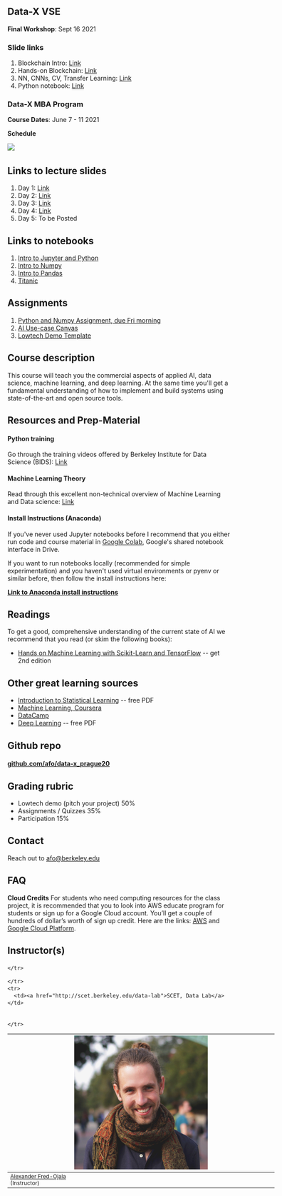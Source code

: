 ## Data-X VSE

**Final Workshop**: Sept 16 2021

### Slide links

1. Blockchain Intro: [Link](https://docs.google.com/presentation/d/18XoFGnb4M3-Bx56_NXn9J05LTqysoAyGmGhyurVOqX8/edit?usp=sharing)
2. Hands-on Blockchain: [Link](https://docs.google.com/presentation/d/1j3YSFVZhGsMS6_NdR08lyLogaZ9UCHMU4aSrfvbLaCM/edit?usp=sharing)
3. NN, CNNs, CV, Transfer Learning: [Link](https://docs.google.com/presentation/d/1UUhMseMj7XWnPcFuijCcMF3huRzfwIqkQUerWKWWkQw/edit?usp=sharing)
4. Python notebook: [Link](https://colab.research.google.com/drive/1T6VC8z1OyXnfoq_Pv6IcixwmEgZMjpYa?usp=sharing)

### Data-X MBA Program

**Course Dates**: June 7 - 11 2021

**Schedule**

![](https://alex.fo/data-x-mba-prague/assets/imgs/syllabus.png)

## Links to lecture slides

1. Day 1: [Link](https://docs.google.com/presentation/d/1PS6J-ubZkI3f3Uy1lbTlK0uZy831OAccJb46XbeMByg/edit?usp=sharing)
2. Day 2: [Link](https://docs.google.com/presentation/d/1bbRQTKF7OyRpFQL0lFQGQGq8lRC2T7yu0mpcXYIM_do/edit?usp=sharing)
3. Day 3: [Link](https://docs.google.com/presentation/d/1vFYB3jEyA9r0uECjc1NxC_YwV9ggp85X4-Fxb64mUSQ/edit?usp=sharing)
4. Day 4: [Link](https://docs.google.com/presentation/d/1bJZXJOxkLo79xW1DSBWzUG06wp0qWCqPcEIcwVr8Mv8/edit?usp=sharing)
5. Day 5: To be Posted

## Links to notebooks

1. [Intro to Jupyter and Python](https://github.com/afo/data-x_prague20/blob/master/01-intro/python-jupyter-basics_shortest.ipynb)
2. [Intro to Numpy](https://colab.research.google.com/drive/1oJI2b6t8KFtFoIjKtq3-g7R9rCeFIYot?usp=sharing)
3. [Intro to Pandas](https://colab.research.google.com/drive/1b1ad0-3c-oKy0hKwYGOh-M556GbBKSA6?usp=sharing)
4. [Titanic](https://colab.research.google.com/drive/1YKHJMmaRMyc8NrUo2uGTvb3NxUJu7CY_?usp=sharing)

## Assignments

1. [Python and Numpy Assignment, due Fri morning](https://colab.research.google.com/drive/1MQ15IKXXh_7RtaP0WKQ0gd6PuKgCN3yg?usp=sharing)
2. [AI Use-case Canvas](http://bit.ly/mbabai)
3. [Lowtech Demo Template](https://docs.google.com/presentation/d/1SJ4GldIKZeqo0rpNG-QyUjkzlBAXi08I1Pa-vEONz1Y/edit#slide=id.p1)

## Course description
This course will teach you the commercial aspects of applied AI, data science, machine learning, and deep learning. At the same time you'll get a fundamental understanding of how to implement and build systems using state-of-the-art and open source tools.

## Resources and Prep-Material

#### Python training

Go through the training videos offered by Berkeley Institute for Data Science (BIDS): [Link](https://bids.berkeley.edu/news/python-boot-camp-fall-2016-training-videos-available-online)


#### Machine Learning Theory

Read through this excellent non-technical overview of Machine Learning and Data science: [Link](https://vas3k.com/blog/machine_learning/)


#### Install Instructions (Anaconda)

If you've never used Jupyter notebooks before I recommend that you either run code and course material in [Google Colab](https://colab.research.google.com/), Google's shared notebook interface in Drive.

If you want to run notebooks locally (recommended for simple experimentation) and you haven't used virtual environments or pyenv or similar before, then follow the install instructions here:

**[Link to Anaconda install instructions](https://bit.ly/L2L-install)**



## Readings

To get a good, comprehensive understanding of the current state of AI we recommend that you read (or skim the following books):

* [Hands on Machine Learning with Scikit-Learn and TensorFlow](https://learning.oreilly.com/library/view/hands-on-machine-learning/9781492032632/) -- get 2nd edition

## Other great learning sources

* [Introduction to Statistical Learning](http://faculty.marshall.usc.edu/gareth-james/ISL/ISLR%20Seventh%20Printing.pdf) -- free PDF
* [Machine Learning, Coursera](https://www.coursera.org/learn/machine-learning)
* [DataCamp](https://www.datacamp.com/)
* [Deep Learning](http://www.deeplearningbook.org/) -- free PDF

## Github repo

#### [github.com/afo/data-x_prague20](https://github.com/afo/data-x_prague20)


## Grading rubric

- Lowtech demo (pitch your project) 50%
- Assignments / Quizzes 35%
- Participation 15%


## Contact

Reach out to afo@berkeley.edu


## FAQ


**Cloud Credits**
For students who need computing resources for the class project, it is recommended that you to look into AWS educate program for students or sign up for a Google Cloud account. You’ll get a couple of hundreds of dollar’s worth of sign up credit. Here are the links: [AWS](https://aws.amazon.com/education/awseducate/apply/) and [Google Cloud Platform](https://cloud.google.com/free/).


## Instructor(s)

<table style="table-layout: fixed; font-size: 88%; width:600px;">
  <thead>
    <tr>
      <th style="width: 10%;"><img src="assets/imgs/alex.jpg" alt="Alexander Fred-Ojala" style="width:300px"></th>


    </tr>
  </thead>
  <tbody>
    <tr>
      <td><a href="https://alex.fo/">Alexander Fred-Ojala</a> <br>(Instructor)</td>


    </tr>
    <tr>
      <td><a href="http://scet.berkeley.edu/data-lab">SCET, Data Lab</a></td>


    </tr>
  </tbody>
</table>
